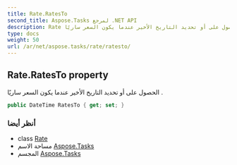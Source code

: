 ```yaml
---
title: Rate.RatesTo
second_title: Aspose.Tasks لمرجع .NET API
description: Rate ملكية. الحصول على أو تحديد التاريخ الأخير عندما يكون السعر ساريًا .
type: docs
weight: 50
url: /ar/net/aspose.tasks/rate/ratesto/
---
```

## Rate.RatesTo property

الحصول على أو تحديد التاريخ الأخير عندما يكون السعر ساريًا .

```csharp
public DateTime RatesTo { get; set; }
```

### أنظر أيضا

* class [Rate](../)
* مساحة الاسم [Aspose.Tasks](../../rate/)
* المجسم [Aspose.Tasks](../../../)


